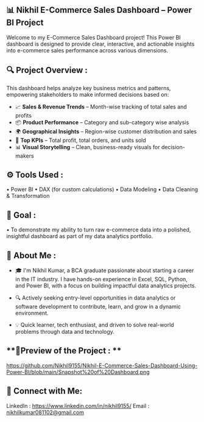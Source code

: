 ## **📊 Nikhil E-Commerce Sales Dashboard – Power BI Project**

Welcome to my E-Commerce Sales Dashboard project! This Power BI dashboard is designed to provide clear, interactive, and actionable insights into e-commerce sales performance across various dimensions.

## **🔍 Project Overview :** 

This dashboard helps analyze key business metrics and patterns, empowering stakeholders to make informed decisions based on:

- 📈 **Sales & Revenue Trends** – Month-wise tracking of total sales and profits
- 📦 **Product Performance** – Category and sub-category wise analysis
- 🌍 **Geographical Insights** – Region-wise customer distribution and sales
- 🎯 **Top KPIs** – Total profit, total orders, and units sold
- 📊 **Visual Storytelling** – Clean, business-ready visuals for decision-makers

## **⚙️ Tools Used :** 

• Power BI
• DAX (for custom calculations)
• Data Modeling
• Data Cleaning & Transformation

## **📌 Goal :**
• To demonstrate my ability to turn raw e-commerce data into a polished, insightful dashboard as part of my data analytics portfolio.

## **👋 About Me :**

- 🎓 I'm Nikhil Kumar, a BCA graduate passionate about starting a career in the IT industry. I have hands-on experience in Excel, SQL, Python, and Power BI, with a focus on building impactful data analytics projects.
  
- 🔍 Actively seeking entry-level opportunities in data analytics or software development to contribute, learn, and grow in a dynamic environment.
  
- 💡 Quick learner, tech enthusiast, and driven to solve real-world problems through data and technology.

## **🎦Preview of the Project : **
https://github.com/Nikhil9155/Nikhil-E-Commerce-Sales-Dashboard-Using-Power-BI/blob/main/Snapshot%20of%20Dashboard.png

## **🔗 Connect with Me:**

LinkedIn : https://www.linkedin.com/in/nikhil9155/
Email : nikhilkumar081102@gmail.com

